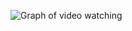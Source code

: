 ![Graph of video watching](https://github.com/user-attachments/assets/48eebd60-8d1e-41fa-ac2c-ab44cad5d0ab)
